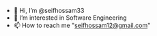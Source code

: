 - 👋 Hi, I’m @seifhossam33
- 👀 I’m interested in Software Engineering
- 📫 How to reach me "seifhossam12@gmail.com"

<!---
seifhossam33/seifhossam33 is a ✨ special ✨ repository because its `README.md` (this file) appears on your GitHub profile.
You can click the Preview link to take a look at your changes.
--->
